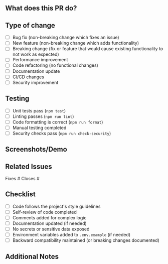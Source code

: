 ## What does this PR do?
<!-- Briefly describe the changes in this PR -->

## Type of change
- [ ] Bug fix (non-breaking change which fixes an issue)
- [ ] New feature (non-breaking change which adds functionality)
- [ ] Breaking change (fix or feature that would cause existing functionality to not work as expected)
- [ ] Performance improvement
- [ ] Code refactoring (no functional changes)
- [ ] Documentation update
- [ ] CI/CD changes
- [ ] Security improvement

## Testing
- [ ] Unit tests pass (`npm test`)
- [ ] Linting passes (`npm run lint`)
- [ ] Code formatting is correct (`npm run format`)
- [ ] Manual testing completed
- [ ] Security checks pass (`npm run check-security`)

## Screenshots/Demo
<!-- If applicable, add screenshots or demo links to help explain your changes -->

## Related Issues
<!-- Link to any related issues -->
Fixes #
Closes #

## Checklist
- [ ] Code follows the project's style guidelines
- [ ] Self-review of code completed
- [ ] Comments added for complex logic
- [ ] Documentation updated (if needed)
- [ ] No secrets or sensitive data exposed
- [ ] Environment variables added to `.env.example` (if needed)
- [ ] Backward compatibility maintained (or breaking changes documented)

## Additional Notes
<!-- Any additional information about this PR -->